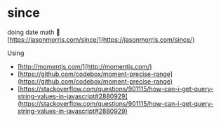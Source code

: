 # since

doing date math 📅  
[https://jasonmorris.com/since/](https://jasonmorris.com/since/)

Using
- [http://momentjs.com/](http://momentjs.com/)
- [https://github.com/codebox/moment-precise-range](https://github.com/codebox/moment-precise-range)
- [https://stackoverflow.com/questions/901115/how-can-i-get-query-string-values-in-javascript#2880929](https://stackoverflow.com/questions/901115/how-can-i-get-query-string-values-in-javascript#2880929)
